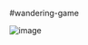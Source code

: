#wandering-game

![image](https://github.com/user-attachments/assets/e6ce8b3c-2c3c-4d18-b9db-91e001a97f76)
